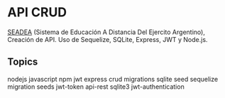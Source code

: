 # API CRUD
[SEADEA](www.seadea.edu.ar/) (Sistema de Educación A Distancia Del Ejercito Argentino), Creación de API. Uso de Sequelize, SQLite, Express, JWT y Node.js. 

## Topics
nodejs javascript npm jwt express crud migrations sqlite seed sequelize migration seeds jwt-token api-rest sqlite3 jwt-authentication

